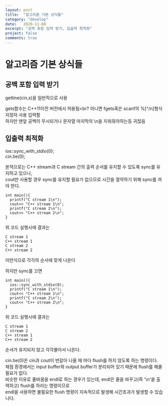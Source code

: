 ```yaml
---
layout: post
title:  "알고리즘 기본 상식들"
category: "develop"
date:   2020-11-08
excerpt: "공백 포함 입력 받기, 입출력 최적화"
project: false
comments: true
---
```

알고리즘 기본 상식들
===================

공백 포함 입력 받기
--------------------

getline(cin,s)을 일반적으로 사용

gets함수는 C++11이전 버전에서 허용됨<br?
아니면 fgets혹은 scanf의 %[^/n]형식 지정자 사용 입력함<br>
하지만 맨앞 공백이 무시되거나 문자열 마지막의 \n을 지워줘야하는등 귀찮음


입출력 최적화
--------------
ios::sync_with_stdio(0);<br>
cin.tie(0);<br>

본적으로는 C++ stream과 C stream 간의 출력 순서를 유지할 수 있도록 sync를 유지하고 있으나,<br>
cout만 사용할 경우 sync를 유지할 필요가 없으므로 시간을 절약하기 위해 sync를 꺼야 한다.<br>

```
int main(){
  printf("C stream 1\n");
  cout<< "C++ stream 1\n";
  printf("C stream 2\n");
  cout<< "C++ stream 2\n";
}
```
위 코드 실행시에 결과는 
```
C stream 1
C++ stream 1
C stream 2
C++ stream 2
```
이런식으로 각각의 순서에 맞게 나온다 

하지만 sync를 끄면
```
int main(){
  ios::sync_with_stdio(0);
  printf("C stream 1\n");
  cout<< "C++ stream 1\n";
  printf("C stream 2\n");
  cout<< "C++ stream 2\n";
}
```
위 코드 실행시에 결과는 
```
C stream 1
C stream 2
C++ stream 1
C++ stream 2
```
순서가 유지되지 않고 각각몰아서 나온다.

cin.tie(0)은 cin과 cout이 번갈아 나올 때 마다 flush를 하지 않도록 하는 명령이다.<br>
채점 환경에서는 input buffer와 output buffer가 분리되어 있기 때문에 flush를 해줄 필요가 없다.<br>
비슷한 이유로 줄바꿈을 endl로 하는 경우가 있는데, endl은 줄을 바꾸고(즉 '\n'을 출력하고) flush를 하라는 명령이므로<br>
endl을 사용하면 불필요한 flush 명령이 지속적으로 발생해 시간초과가 발생할 수 있습니다.<br>

